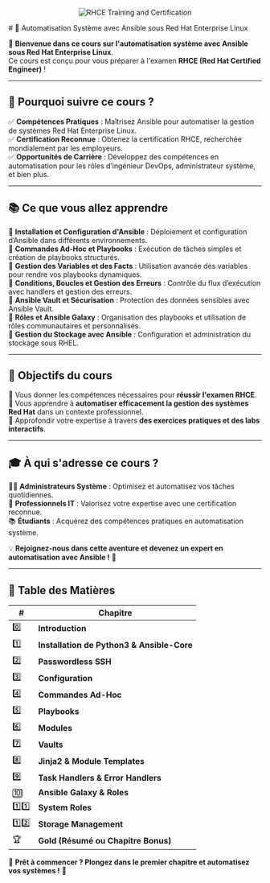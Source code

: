 <p align="center">
  <img src="https://github.com/user-attachments/assets/365eaca8-39b8-4594-9252-c23928ec93d7" alt="RHCE Training and Certification">
</p># 🚀 Automatisation Système avec Ansible sous Red Hat Enterprise Linux  

👋 **Bienvenue dans ce cours sur l'automatisation système avec Ansible sous Red Hat Enterprise Linux**.  
Ce cours est conçu pour vous préparer à l'examen **RHCE (Red Hat Certified Engineer)** !  

---

## 🔧 Pourquoi suivre ce cours ?  

✅ **Compétences Pratiques** : Maîtrisez Ansible pour automatiser la gestion de systèmes Red Hat Enterprise Linux.  
✅ **Certification Reconnue** : Obtenez la certification RHCE, recherchée mondialement par les employeurs.  
✅ **Opportunités de Carrière** : Développez des compétences en automatisation pour les rôles d’ingénieur DevOps, administrateur système, et bien plus.  

---

## 📚 Ce que vous allez apprendre  

🔹 **Installation et Configuration d'Ansible** : Déploiement et configuration d’Ansible dans différents environnements.  
🔹 **Commandes Ad-Hoc et Playbooks** : Exécution de tâches simples et création de playbooks structurés.  
🔹 **Gestion des Variables et des Facts** : Utilisation avancée des variables pour rendre vos playbooks dynamiques.  
🔹 **Conditions, Boucles et Gestion des Erreurs** : Contrôle du flux d’exécution avec handlers et gestion des erreurs.  
🔹 **Ansible Vault et Sécurisation** : Protection des données sensibles avec Ansible Vault.  
🔹 **Rôles et Ansible Galaxy** : Organisation des playbooks et utilisation de rôles communautaires et personnalisés.  
🔹 **Gestion du Stockage avec Ansible** : Configuration et administration du stockage sous RHEL.  

---

## 🎯 Objectifs du cours  

📌 Vous donner les compétences nécessaires pour **réussir l'examen RHCE**.  
📌 Vous apprendre à **automatiser efficacement la gestion des systèmes Red Hat** dans un contexte professionnel.  
📌 Approfondir votre expertise à travers **des exercices pratiques et des labs interactifs**.  

---

## 🎓 À qui s'adresse ce cours ?  

👨‍💻 **Administrateurs Système** : Optimisez et automatisez vos tâches quotidiennes.  
🔧 **Professionnels IT** : Valorisez votre expertise avec une certification reconnue.  
📚 **Étudiants** : Acquérez des compétences pratiques en automatisation système.  

💡 **Rejoignez-nous dans cette aventure et devenez un expert en automatisation avec Ansible !** 🚀  

---

## 📖 Table des Matières  

| #   | Chapitre                                      |
|-----|----------------------------------------------|
| 0️⃣  | **Introduction**                            |
| 1️⃣  | **Installation de Python3 & Ansible-Core**  |
| 2️⃣  | **Passwordless SSH**                        |
| 3️⃣  | **Configuration**                           |
| 4️⃣  | **Commandes Ad-Hoc**                        |
| 5️⃣  | **Playbooks**                               |
| 6️⃣  | **Modules**                                 |
| 7️⃣  | **Vaults**                                  |
| 8️⃣  | **Jinja2 & Module Templates**              |
| 9️⃣  | **Task Handlers & Error Handlers**         |
| 🔟  | **Ansible Galaxy & Roles**                  |
| 1️⃣1️⃣  | **System Roles**                        |
| 1️⃣2️⃣  | **Storage Management**                 |
| 🏆  | **Gold (Résumé ou Chapitre Bonus)**         |


📌 **Prêt à commencer ? Plongez dans le premier chapitre et automatisez vos systèmes !** 🚀  
